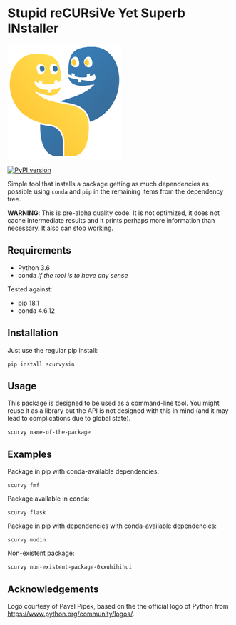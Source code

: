 # Stupid reCURsiVe Yet Superb INstaller

<img src="logo.png" height="256" width="256" />

[![PyPI version](https://badge.fury.io/py/scurvysin.svg)](https://badge.fury.io/py/scurvysin)

Simple tool that installs a package getting as much
dependencies as possible using `conda` and `pip`
in the remaining items from the dependency tree.

**WARNING**: This is pre-alpha quality code. It is not optimized,
it does not cache intermediate results and it prints perhaps
more information than necessary. It also can stop working.

## Requirements

- Python 3.6
- conda *if the tool is to have any sense*

Tested against:

- pip 18.1
- conda 4.6.12

## Installation

Just use the regular pip install:

```
pip install scurvysin
```

## Usage

This package is designed to be used as a command-line tool.
You might reuse it as a library but the API is not designed
with this in mind (and it may lead to complications due 
to global state).

```
scurvy name-of-the-package
```

## Examples

Package in pip with conda-available dependencies:

```
scurvy fmf
```

Package available in conda:

```
scurvy flask
```

Package in pip with dependencies with conda-available dependencies:

```
scurvy modin
```

Non-existent package:

```
scurvy non-existent-package-0xxuhihihui
```

## Acknowledgements

Logo courtesy of Pavel Pipek, based on the the official logo of Python from <https://www.python.org/community/logos/>.

